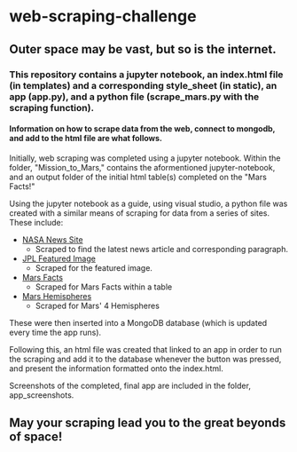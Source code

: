 # web-scraping-challenge

## Outer space may be vast, but so is the internet.

### This repository contains a jupyter notebook, an index.html file (in templates) and a corresponding style_sheet (in static), an app (app.py), and a python file (scrape_mars.py with the scraping function). 

#### Information on how to scrape data from the web, connect to mongodb, and add to the html file are what follows. 

Initially, web scraping was completed using a jupyter notebook. Within the folder, "Mission_to_Mars," contains the aformentioned jupyter-notebook, and an output folder of the initial html table(s) completed on the "Mars Facts!"

Using the jupyter notebook as a guide, using visual studio, a python file was created with a similar means of scraping for data from a series of sites. These include: 
* [NASA News Site](https://mars.nasa.gov/news/?page=0&per_page=40&order=publish_date+desc%2Ccreated_at+desc&search=&category=19%2C165%2C184%2C204&blank_scope=Latest)
  * Scraped to find the latest news article and corresponding paragraph.
* [JPL Featured Image](https://data-class-jpl-space.s3.amazonaws.com/JPL_Space/index.html)
  * Scraped for the featured image.
* [Mars Facts](https://space-facts.com/mars/)
  * Scraped for Mars Facts within a table
* [Mars Hemispheres](https://astrogeology.usgs.gov/search/results?q=hemisphere+enhanced&k1=target&v1=Mars)
  * Scraped for Mars' 4 Hemispheres
 
These were then inserted into a MongoDB database (which is updated every time the app runs).

Following this, an html file was created that linked to an app in order to run the scraping and add it to the database whenever the button was pressed, and present the information formatted onto the index.html. 

Screenshots of the completed, final app are included in the folder, app_screenshots. 

## May your scraping lead you to the great beyonds of space!
